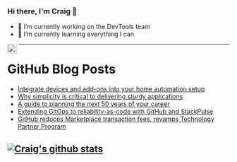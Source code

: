 ### Hi there, I'm Craig 👋

<!--
**CraigTeelFugro/CraigTeelFugro** is a ✨ _special_ ✨ repository because its `README.md` (this file) appears on your GitHub profile.

Here are some ideas to get you started:
-->

- 🔭 I’m currently working on the DevTools team
- 🌱 I’m currently learning everything I can

[<img align="left" alt="Craig Teel | LinkedIn" width="22px" src="https://cdn.jsdelivr.net/npm/simple-icons@v3/icons/linkedin.svg" />][linkedin]

---

# GitHub Blog Posts

<!-- BLOG-POST-LIST:START -->
- [Integrate devices and add-ons into your home automation setup](https://opensource.com/article/21/2/home-automation-addons)
- [Why simplicity is critical to delivering sturdy applications](https://opensource.com/article/21/2/simplicity)
- [A guide to planning the next 50 years of your career](https://opensource.com/open-organization/21/2/career-plan-50-years)
- [Extending GitOps to reliability-as-code with GitHub and StackPulse](https://github.blog/2021-02-04-extending-gitops-to-reliability-as-code-with-github-and-stackpulse/)
- [GitHub reduces Marketplace transaction fees, revamps Technology Partner Program](https://github.blog/2021-02-04-github-reduces-marketplace-transaction-fees-revamps-technology-partner-program/)
<!-- BLOG-POST-LIST:END -->

## [![Craig's github stats](https://github-readme-stats.vercel.app/api?username=craigteelfugro)](https://github.com/anuraghazra/github-readme-stats)


[linkedin]: https://linkedin.com/in/craig-teel-b8786771
